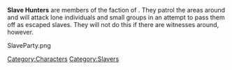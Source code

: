 **Slave Hunters** are members of the faction of [](Slave_Hunters.md). They patrol the areas around [](The_Great_Desert.md) and will attack lone
individuals and small groups in an attempt to pass them off as escaped
slaves. They will not do this if there are witnesses around, however.

SlaveParty.png

[Category:Characters](Category:Characters "wikilink")
[Category:Slavers](Category:Slavers "wikilink")